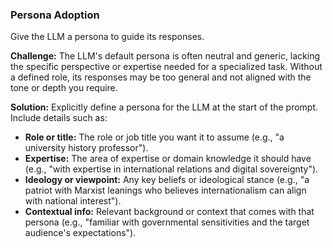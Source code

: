 ### Persona Adoption  
Give the LLM a persona to guide its responses.

**Challenge:** The LLM's default persona is often neutral and generic, lacking the specific perspective or expertise needed for a specialized task. Without a defined role, its responses may be too general and not aligned with the tone or depth you require.

**Solution:** Explicitly define a persona for the LLM at the start of the prompt. Include details such as:  
- **Role or title:** The role or job title you want it to assume (e.g., "a university history professor").  
- **Expertise:** The area of expertise or domain knowledge it should have (e.g., "with expertise in international relations and digital sovereignty").  
- **Ideology or viewpoint:** Any key beliefs or ideological stance (e.g., "a patriot with Marxist leanings who believes internationalism can align with national interest").  
- **Contextual info:** Relevant background or context that comes with that persona (e.g., "familiar with governmental sensitivities and the target audience's expectations").